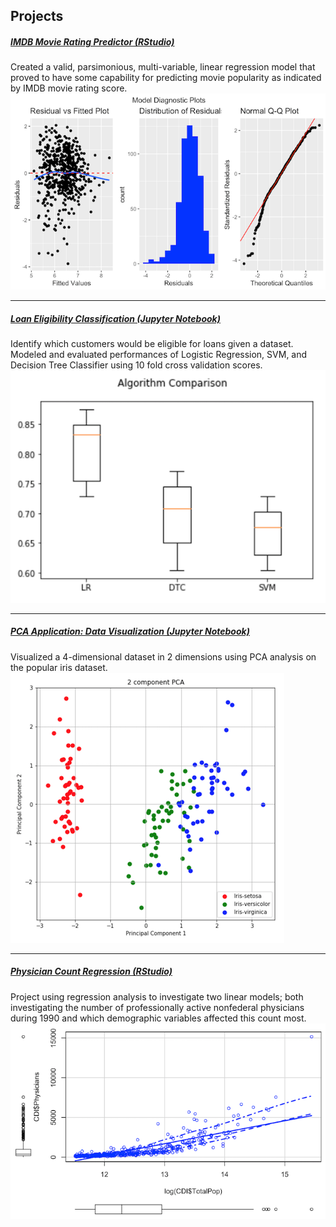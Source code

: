 ## Projects


##### [IMDB Movie Rating Predictor (RStudio)](https://github.com/philipyoon/IMDB_movie_predictions)
Created a valid, parsimonious, multi-variable, linear regression model that proved to have some capability for predicting movie popularity as indicated by IMDB movie rating score.
<img src="images/imdb.png"/>

---

##### [Loan Eligibility Classification (Jupyter Notebook)](https://github.com/philipyoon/loan_eligibility_predictor)
Identify which customers would be eligible for loans given a dataset. Modeled and evaluated performances of Logistic Regression, SVM, and Decision Tree Classifier using 10 fold cross validation scores. 
<img src="images/loan.png"/>

---


##### [PCA Application: Data Visualization (Jupyter Notebook)](https://github.com/philipyoon/pca-data-visualization-application)
Visualized a 4-dimensional dataset in 2 dimensions using PCA analysis on the popular iris dataset.
<img src="images/iris.png"/>

---


##### [Physician Count Regression (RStudio)](https://github.com/philipyoon/physician_count_regression)
Project using regression analysis to investigate two linear models; both investigating the number of professionally active nonfederal physicians during 1990 and which demographic variables affected this count most. 
<img src="images/physician.png"/>

